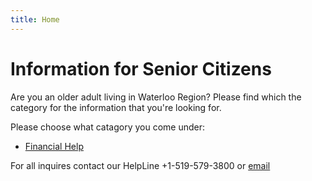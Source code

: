 ```yaml
---
title: Home
---
```


# Information for Senior Citizens

Are you an older adult living in Waterloo Region? 
Please find which the category for the information that you're looking for.

Please choose what catagory you come under:

- [Financial Help](./docs/financialhelp.md)



For all inquires contact our HelpLine +1-519-579-3800 or [email](mailto:info@waterlooregion.org)
